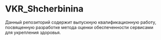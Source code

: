 # VKR_Shcherbinina
Данный репозиторий содержит выпускную квалификационную работу, посвященную разработке метода оценки обеспеченности сервисами для укрепления здоровья.
